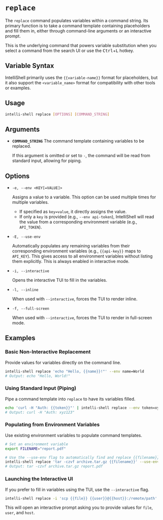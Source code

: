 # `replace`

The `replace` command populates variables within a command string. Its primary function is to take a command
template containing placeholders and fill them in, either through command-line arguments or an interactive prompt.

This is the underlying command that powers variable substitution when you select a command from the search UI or use the
<kbd>Ctrl</kbd>+<kbd>L</kbd> hotkey.

## Variable Syntax

IntelliShell primarily uses the `{{variable-name}}` format for placeholders, but it also support the `<variable_name>`
format for compatibility with other tools or examples.

## Usage

```sh
intelli-shell replace [OPTIONS] [COMMAND_STRING]
```

## Arguments

- **`COMMAND_STRING`** The command template containing variables to be replaced.
  
  If this argument is omitted or set to `-`, the command will be read from standard input, allowing for piping.

## Options

- `-e, --env <KEY[=VALUE]>`
  
  Assigns a value to a variable. This option can be used multiple times for multiple variables.
  - If specified as `key=value`, it directly assigns the value.
  - If only a `key` is provided (e.g., `--env api-token`), IntelliShell will read the value from a corresponding
    environment variable (e.g., `API_TOKEN`).

- `-E, --use-env`
  
  Automatically populates any remaining variables from their corresponding environment variables (e.g., `{{api-key}}`
  maps to `API_KEY`). This gives access to all environment variables without listing them explicitly. This is always
  enabled in interactive mode.

- `-i, --interactive`
  
  Opens the interactive TUI to fill in the variables.

- `-l, --inline`
  
  When used with `--interactive`, forces the TUI to render inline.

- `-f, --full-screen`
  
  When used with `--interactive`, forces the TUI to render in full-screen mode.

## Examples

### Basic Non-Interactive Replacement

Provide values for variables directly on the command line.

```sh
intelli-shell replace 'echo "Hello, {{name}}!"' --env name=World
# Output: echo "Hello, World!"
```

### Using Standard Input (Piping)

Pipe a command template into `replace` to have its variables filled.

```sh
echo 'curl -H "Auth: {{token}}"' | intelli-shell replace --env token=xyz123
# Output: curl -H "Auth: xyz123"
```

### Populating from Environment Variables

Use existing environment variables to populate command templates.

```sh
# Set an environment variable
export FILENAME="report.pdf"

# Use the --use-env flag to automatically find and replace {{filename}}
intelli-shell replace 'tar -czvf archive.tar.gz {{filename}}' --use-env
# Output: tar -czvf archive.tar.gz report.pdf
```

### Launching the Interactive UI

If you prefer to fill in variables using the TUI, use the `--interactive` flag.

```sh
intelli-shell replace -i 'scp {{file}} {{user}}@{{host}}:/remote/path'
```

This will open an interactive prompt asking you to provide values for `file`, `user`, and `host`.
